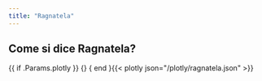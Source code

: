 ```yaml
---
title: "Ragnatela"
---
```


## Come si dice Ragnatela?

{{ if .Params.plotly }}
{<script src="https://cdn.plot.ly/plotly-latest.min.js"></script>}
{ end }{{< plotly json="/plotly/ragnatela.json" >}}